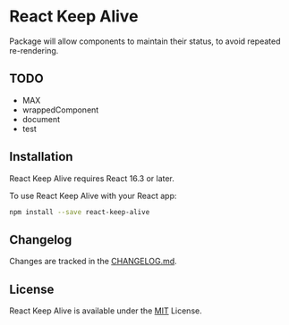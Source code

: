 # React Keep Alive
Package will allow components to maintain their status, to avoid repeated re-rendering.

## TODO
- MAX
- wrappedComponent
- document
- test

## Installation
React Keep Alive requires React 16.3 or later.

To use React Keep Alive with your React app:

```bash
npm install --save react-keep-alive
```

## Changelog
Changes are tracked in the [CHANGELOG.md](https://github.com/Sam618/react-keep-alive/blob/master/CHANGELOG.md).


## License
React Keep Alive is available under the [MIT](https://github.com/Sam618/react-keep-alive/blob/master/LICENSE) License.
